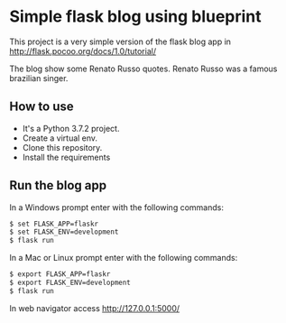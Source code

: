 # Simple flask blog using blueprint

This project is a very simple version of the flask blog app in http://flask.pocoo.org/docs/1.0/tutorial/

The blog show some Renato Russo quotes. Renato Russo was a famous brazilian singer.

## How to use

* It's a Python 3.7.2 project.
* Create a virtual env.
* Clone this repository.
* Install the requirements

## Run the blog app

In a Windows prompt enter with the following commands:

```sh
$ set FLASK_APP=flaskr
$ set FLASK_ENV=development
$ flask run
```

In a Mac or Linux prompt enter with the following commands:

```sh
$ export FLASK_APP=flaskr
$ export FLASK_ENV=development
$ flask run
```

In web navigator access http://127.0.0.1:5000/
